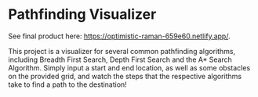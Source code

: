 # Pathfinding Visualizer

See final product here: https://optimistic-raman-659e60.netlify.app/.

This project is a visualizer for several common pathfinding algorithms, including Breadth First Search, Depth First Search and the A* Search Algorithm. Simply input a start and end location, as well as some obstacles on the provided grid, and watch the steps that the respective algorithms take to find a path to the destination!
